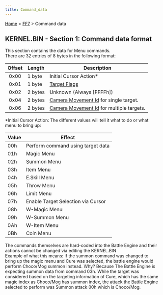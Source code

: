 ```yaml
---
title: Command_data
---
```


[Home](../Main_Page.md) > [FF7](../FF7.md) > Command data

## KERNEL.BIN - Section 1: Command data format

This section contains the data for Menu commands.  
There are 32 entries of 8 bytes in the following format:

| Offset | Length  | Description                                                                               |
|:------:|---------|-------------------------------------------------------------------------------------------|
|  0x00  | 1 byte  | Initial Cursor Action\*                                                                   |
|  0x01  | 1 byte  | [Target Flags](Battle/Targeting_Data.md)                                      |
|  0x02  | 2 bytes | Unknown (Always \[FFFFh\])                                                                |
|  0x04  | 2 bytes | [Camera Movement Id](Battle/Camera_Movement_Id_List.md) for single target.    |
|  0x06  | 2 bytes | [Camera Movement Id](Battle/Camera_Movement_Id_List.md) for multiple targets. |

  
\*Initial Cursor Action: The different values will tell it what to do or what menu to bring up:

| Value | Effect                             |
|-------|------------------------------------|
| 00h   | Perform command using target data  |
| 01h   | Magic Menu                         |
| 02h   | Summon Menu                        |
| 03h   | Item Menu                          |
| 04h   | E.Skill Menu                       |
| 05h   | Throw Menu                         |
| 06h   | Limit Menu                         |
| 07h   | Enable Target Selection via Cursor |
| 08h   | W-Magic Menu                       |
| 09h   | W-Summon Menu                      |
| 0Ah   | W-Item Menu                        |
| 0Bh   | Coin Menu                          |

The commands themselves are hard-coded into the Battle Engine and their actions cannot be changed via editing the KERNEL.BIN  
Example of what this means: If the summon command was changed to bring up the magic menu and Cure was selected, the battle engine would perform Choco/Mog summon instead. Why? Because The Battle Engine is expecting summon data from command 03h. While the target was considered based on the targeting information of Cure, which has the same magic index as Choco/Mog has summon index, the attack the Battle Engine selected to perform was Summon attack 00h which is Choco/Mog.
